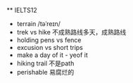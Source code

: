 ** IELTS12
+ terrain /təˈreɪn/
+ trek vs hike 不成熟路线多天，成熟路线
+ holding pens vs fence
+ excusion vs short trips
+ make a day of it - yeof it
+ hiking trail 不是path
+ perishable 易腐烂的
